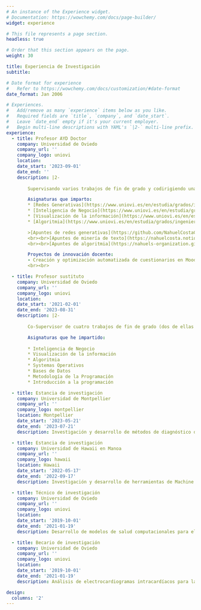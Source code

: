 ```yaml
---
# An instance of the Experience widget.
# Documentation: https://wowchemy.com/docs/page-builder/
widget: experience

# This file represents a page section.
headless: true

# Order that this section appears on the page.
weight: 30

title: Experiencia de Investigación
subtitle:

# Date format for experience
#   Refer to https://wowchemy.com/docs/customization/#date-format
date_format: Jan 2006

# Experiences.
#   Add/remove as many `experience` items below as you like.
#   Required fields are `title`, `company`, and `date_start`.
#   Leave `date_end` empty if it's your current employer.
#   Begin multi-line descriptions with YAML's `|2-` multi-line prefix.
experience:
  - title: Profesor AYD Doctor
    company: Universidad de Oviedo
    company_url: ''
    company_logo: uniovi
    location:
    date_start: '2023-09-01'
    date_end: ''
    description: |2-
        
        Supervisando varios trabajos de fin de grado y codirigiendo una tesis doctoral en "Pronóstico de enfermedades degenerativas mediante técnicas de aprendizaje no supervisado y parcialmente supervisado".

        Asignaturas que imparto:
        * [Redes Generativas](https://www.uniovi.es/en/estudia/grados/ingenieria/datos/-/fof/asignatura/GCINGD01-4-008)
        * [Inteligencia de Negocio](https://www.uniovi.es/en/estudia/grados/ingenieria/tecnologiasinformacion/-/fof/asignatura/GIITIN01-4-006)
        * [Visualización de la información](https://www.uniovi.es/en/estudia/grados/ingenieria/datos/-/fof/asignatura/GCINGD01-3-006)
        * [Algoritmia](https://www.uniovi.es/en/estudia/grados/ingenieria/tecnologiasinformacion/-/fof/asignatura/GIITIN01-2-001)

        >[Apuntes de redes generativas](https://github.com/NahuelCostaCortez/RedesGenerativas) 
        <br><br>[Apuntes de minería de texto](https://nahuelcosta.notion.site/Miner-a-de-Texto-dac689534d8043639a54de9bc93203bb)
        <br><br>[Apuntes de algoritmia](https://nahuels-organization.gitbook.io/algoritmia)

        Proyectos de innovación docente: 
        - Creación y optimización automatizada de cuestionarios en Moodle mediante análisis de aprendizaje, aplicación a lenguajes de programación de aprendizaje
        <br><br>

  - title: Profesor sustituto
    company: Universidad de Oviedo
    company_url: ''
    company_logo: uniovi
    location:
    date_start: '2021-02-01'
    date_end: '2023-08-31'
    description: |2-
        
        Co-Supervisor de cuatro trabajos de fin de grado (dos de ellas obtenidas con matrícula de honor)

        Asignaturas que he impartido: 
        
        * Inteligencia de Negocio 
        * Visualización de la información
        * Algoritmia
        * Systemas Operativos
        * Bases de Datos
        * Metodología de la Programación
        * Introducción a la programación

  - title: Estancia de investigación
    company: Universidad de Montpellier
    company_url: ''
    company_logo: montpellier
    location: Montpellier
    date_start: '2023-05-21'
    date_end: '2023-07-21'
    description: Investigación y desarrollo de métodos de diagnóstico de aprendizaje automático para imágenes de tomografía por emisión de positrones (PET) en el Laboratoire d'informatique, de robotique et de microélectronique de Montpellier (LIRMM).

  - title: Estancia de investigación
    company: Universidad de Hawaii en Manoa
    company_url: ''
    company_logo: hawaii
    location: Hawaii
    date_start: '2022-05-17'
    date_end: '2022-09-17'
    description: Investigación y desarrollo de herramientas de Machine Learning para el diagnóstico y pronóstico de baterías de iones de litio en el Hawaii Natural Energy Institute (HNEI).

  - title: Técnico de investigación
    company: Universidad de Oviedo
    company_url: ''
    company_logo: uniovi
    location: 
    date_start: '2019-10-01'
    date_end: '2021-01-19'
    description: Desarrollo de modelos de salud computacionales para el tratamiento de baterías recargables.

  - title: Becario de investigación
    company: Universidad de Oviedo
    company_url: ''
    company_logo: uniovi
    location: 
    date_start: '2019-10-01'
    date_end: '2021-01-19'
    description: Análisis de electrocardiogramas intracardíacos para la predicción de enfermedades cardiovasculares.

design:
  columns: '2'
---
```

